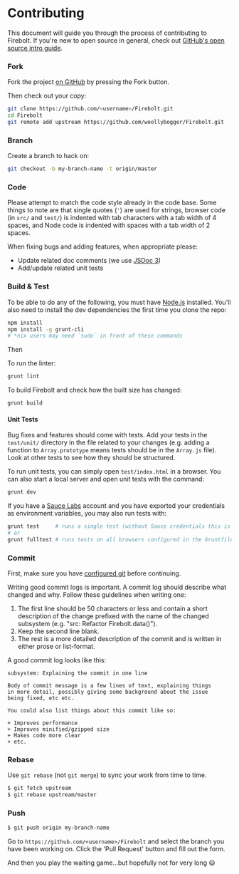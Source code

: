 Contributing
========================

This document will guide you through the process of contributing to Firebolt.
If you're new to open source in general, check out [GitHub's open source intro guide](https://guides.github.com/overviews/os-contributing/).


### Fork

Fork the project [on GitHub](https://github.com/woollybogger/Firebolt.git) by pressing the Fork button.

Then check out your copy:

```sh
git clone https://github.com/<username>/Firebolt.git
cd Firebolt
git remote add upstream https://github.com/woollybogger/Firebolt.git
```


### Branch

Create a branch to hack on:

```sh
git checkout -b my-branch-name -t origin/master
```


### Code

Please attempt to match the code style already in the code base. Some things to note are that single quotes (`'`) are used for strings, browser code (in `src/` and `test/`) is indented with tab characters with a tab width of 4 spaces, and Node code is indented with spaces with a tab width of 2 spaces.

When fixing bugs and adding features, when appropriate please:

* Update related doc comments (we use [JSDoc 3](http://usejsdoc.org/))
* Add/update related unit tests


### Build & Test

To be able to do any of the following, you must have [Node.js](http://nodejs.org/) installed.
You'll also need to install the dev dependencies the first time you clone the repo:

```sh
npm install
npm install -g grunt-cli
# *nix users may need `sudo` in front of these commands
```

Then

To run the linter:

```sh
grunt lint
```

To build Firebolt and check how the built size has changed:

```sh
grunt build
```

#### Unit Tests

Bug fixes and features should come with tests. Add your tests in the `test/unit/` directory in the file related to your changes (e.g. adding a function to `Array.prototype` means tests should be in the `Array.js` file).
Look at other tests to see how they should be structured.

To run unit tests, you can simply open `test/index.html` in a browser.
You can also start a local server and open unit tests with the command:

```sh
grunt dev
```

If you have a [Sauce Labs](https://saucelabs.com/) account and you have exported your credentials as environment variables, you may also run tests with:

```sh
grunt test     # runs a single test (without Sauce credentials this is the same as `grunt dev`)
# or
grunt fulltest # runs tests on all browsers configured in the Gruntfile
```


### Commit

First, make sure you have [configured git](https://help.github.com/articles/set-up-git/#setting-up-git) before continuing.

Writing good commit logs is important. A commit log should describe what changed and why.
Follow these guidelines when writing one:

1. The first line should be 50 characters or less and contain a short description of the change prefixed with the name of the changed subsystem (e.g. "src: Refactor Firebolt.data()").
2. Keep the second line blank.
3. The rest is a more detailed description of the commit and is written in either prose or list-format.

A good commit log looks like this:

```
subsystem: Explaining the commit in one line

Body of commit message is a few lines of text, explaining things
in more detail, possibly giving some background about the issue
being fixed, etc etc.

You could also list things about this commit like so:

+ Improves performance
+ Improves minified/gzipped size
+ Makes code more clear
+ etc.
```


### Rebase

Use `git rebase` (not `git merge`) to sync your work from time to time.

```sh
$ git fetch upstream
$ git rebase upstream/master
```


### Push

```sh
$ git push origin my-branch-name
```

Go to `https://github.com/<username>/Firebolt` and select the branch you have been working on.
Click the 'Pull Request' button and fill out the form.


And then you play the waiting game...but hopefully not for very long :smiley:
